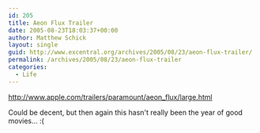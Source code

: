 ```yaml
---
id: 205
title: Aeon Flux Trailer
date: 2005-08-23T18:03:37+00:00
author: Matthew Schick
layout: single
guid: http://www.excentral.org/archives/2005/08/23/aeon-flux-trailer/
permalink: /archives/2005/08/23/aeon-flux-trailer
categories:
  - Life
---
```

http://www.apple.com/trailers/paramount/aeon_flux/large.html

Could be decent, but then again this hasn't really been the year of good movies...  :(